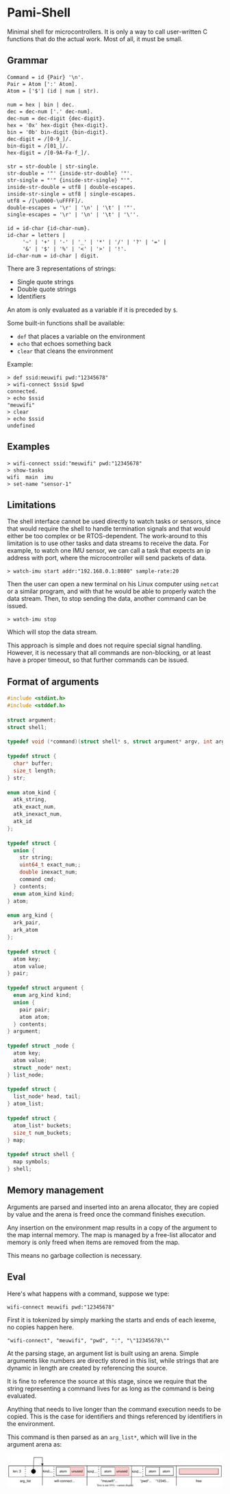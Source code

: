 # Pami-Shell

Minimal shell for microcontrollers. It is only a way to call
user-written C functions that do the actual work.
Most of all, it must be small.

## Grammar

```ebnf
Command = id {Pair} '\n'.
Pair = Atom [':' Atom].
Atom = ['$'] (id | num | str).

num = hex | bin | dec.
dec = dec-num ['.' dec-num].
dec-num = dec-digit {dec-digit}.
hex = '0x' hex-digit {hex-digit}.
bin = '0b' bin-digit {bin-digit}.
dec-digit = /[0-9_]/.
bin-digit = /[01_]/.
hex-digit = /[0-9A-Fa-f_]/.

str = str-double | str-single.
str-double = '"' {inside-str-double} '"'.
str-single = "'" {inside-str-single} "'".
inside-str-double = utf8 | double-escapes.
inside-str-single = utf8 | single-escapes.
utf8 = /[\u0000-\uFFFF]/.
double-escapes = '\r' | '\n' | '\t' | '"'.
single-escapes = '\r' | '\n' | '\t' | '\''.

id = id-char {id-char-num}.
id-char = letters |
     '~' | '+' | '-' | '_' | '*' | '/' | '?' | '=' |
     '&' | '$' | '%' | '<' | '>' | '!'.
id-char-num = id-char | digit.
```

There are 3 representations of strings:
 - Single quote strings
 - Double quote strings
 - Identifiers

An atom is only evaluated as a variable if
it is preceded by `$`.

Some built-in functions shall be available:
 - `def` that places a variable on the environment
 - `echo` that echoes something back
 - `clear` that cleans the environment

Example:

```
> def ssid:meuwifi pwd:"12345678"
> wifi-connect $ssid $pwd
connected.
> echo $ssid
"meuwifi"
> clear
> echo $ssid
undefined
```

## Examples

```
> wifi-connect ssid:"meuwifi" pwd:"12345678"
> show-tasks
wifi  main  imu
> set-name "sensor-1"
```

## Limitations

The shell interface cannot be used directly to watch tasks or sensors,
since that would require the shell to handle termination signals and
that would either be too complex or be RTOS-dependent. The work-around
to this limitation is to use other tasks and data streams to receive the data.
For example, to watch one IMU sensor, we can call a task that expects
an ip address with port, where the microcontroller will send packets
of data.

```
> watch-imu start addr:"192.168.0.1:8080" sample-rate:20
```

Then the user can open a new terminal on his Linux computer
using `netcat` or a similar program, and with that he would be able
to properly watch the data stream. Then, to stop sending the data,
another command can be issued.

```
> watch-imu stop
```

Which will stop the data stream.

This approach is simple and does not require special signal handling.
However, it is necessary that all commands are non-blocking, or at least
have a proper timeout, so that further commands can be issued. 

## Format of arguments

```c
#include <stdint.h>
#include <stddef.h>

struct argument;
struct shell;

typedef void (*command)(struct shell* s, struct argument* argv, int argc);

typedef struct {
  char* buffer;
  size_t length;
} str;

enum atom_kind {
  atk_string,
  atk_exact_num,
  atk_inexact_num,
  atk_id
};

typedef struct {
  union {
    str string;
    uint64_t exact_num;;
    double inexact_num;
    command cmd;
  } contents;
  enum atom_kind kind;
} atom;

enum arg_kind {
  ark_pair,
  ark_atom
};

typedef struct {
  atom key;
  atom value;
} pair;

typedef struct argument {
  enum arg_kind kind;
  union {
    pair pair;
    atom atom;
  } contents;
} argument;

typedef struct _node {
  atom key;
  atom value;
  struct _node* next;
} list_node;

typedef struct {
  list_node* head, tail;
} atom_list;

typedef struct {
  atom_list* buckets;
  size_t num_buckets;
} map;

typedef struct shell {
  map symbols;
} shell;
```

## Memory management

Arguments are parsed and inserted into an arena allocator,
they are copied by value and the arena is freed once the
command finishes execution.

Any insertion on the environment map results in a copy of the argument
to the map internal memory. The map is managed by a free-list allocator
and memory is only freed when items are removed from the map.

This means no garbage collection is necessary.


## Eval

Here's what happens with a command, suppose we type:

```
wifi-connect meuwifi pwd:"12345678"
```

First it is tokenized by simply marking the starts and ends of
each lexeme, no copies happen here.
  
```
"wifi-connect", "meuwifi", "pwd", ":", "\"12345678\""
```

At the parsing stage, an argument list is built using an arena.
Simple arguments like numbers are directly stored in this list,
while strings that are dynamic in length
are created by referencing the source.

It is fine to reference the source at this stage, since we require
that the string representing a command lives for as long as the command is being
evaluated.

Anything that needs to live longer than the command execution needs to be copied.
This is the case for identifiers and things referenced by identifiers in the environment.

This command is then parsed as an `arg_list*`, which will live in the argument arena
as:

![argument list](./arg_arena.svg "Argument list")
